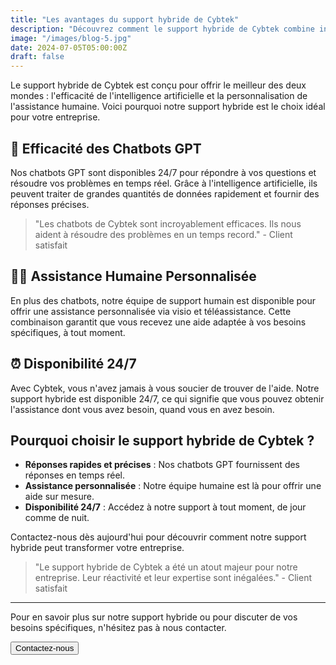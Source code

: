 ```yaml
---
title: "Les avantages du support hybride de Cybtek"
description: "Découvrez comment le support hybride de Cybtek combine intelligence artificielle et assistance humaine pour offrir un service inégalé."
image: "/images/blog-5.jpg"
date: 2024-07-05T05:00:00Z
draft: false
---
```


Le support hybride de Cybtek est conçu pour offrir le meilleur des deux mondes : l'efficacité de l'intelligence artificielle et la personnalisation de l'assistance humaine. Voici pourquoi notre support hybride est le choix idéal pour votre entreprise.

## 🤖 Efficacité des Chatbots GPT

Nos chatbots GPT sont disponibles 24/7 pour répondre à vos questions et résoudre vos problèmes en temps réel. Grâce à l'intelligence artificielle, ils peuvent traiter de grandes quantités de données rapidement et fournir des réponses précises.

> "Les chatbots de Cybtek sont incroyablement efficaces. Ils nous aident à résoudre des problèmes en un temps record." - Client satisfait

## 👨‍💻 Assistance Humaine Personnalisée

En plus des chatbots, notre équipe de support humain est disponible pour offrir une assistance personnalisée via visio et téléassistance. Cette combinaison garantit que vous recevez une aide adaptée à vos besoins spécifiques, à tout moment.

## ⏰ Disponibilité 24/7

Avec Cybtek, vous n'avez jamais à vous soucier de trouver de l'aide. Notre support hybride est disponible 24/7, ce qui signifie que vous pouvez obtenir l'assistance dont vous avez besoin, quand vous en avez besoin.

## Pourquoi choisir le support hybride de Cybtek ?

- **Réponses rapides et précises** : Nos chatbots GPT fournissent des réponses en temps réel.
- **Assistance personnalisée** : Notre équipe humaine est là pour offrir une aide sur mesure.
- **Disponibilité 24/7** : Accédez à notre support à tout moment, de jour comme de nuit.

Contactez-nous dès aujourd'hui pour découvrir comment notre support hybride peut transformer votre entreprise.

> "Le support hybride de Cybtek a été un atout majeur pour notre entreprise. Leur réactivité et leur expertise sont inégalées." - Client satisfait

---

Pour en savoir plus sur notre support hybride ou pour discuter de vos besoins spécifiques, n'hésitez pas à nous contacter.

<Button href="/contact" variant="primary">Contactez-nous</Button>
